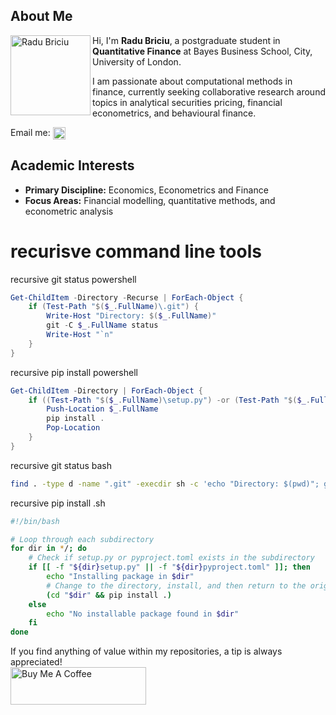 ## About Me

<img src="https://photos.mendeley.com/69/ba/69bad913fd3d075f0b5ec050d29942c25c5ca4db-p128x128.jpg" alt="Radu Briciu" width="128" height="128" align="left" />


Hi, I'm **Radu Briciu**, a postgraduate student in **Quantitative Finance** at Bayes Business School, City, University of London. <br>

I am passionate about computational methods in finance, currently seeking collaborative research around topics in analytical securities pricing, financial econometrics, and behavioural finance. <br>

Email me:  <a href="mailto:radu.briciu@bayes.city.ac.uk">
  <img src="https://upload.wikimedia.org/wikipedia/commons/0/01/Arms_of_City%2C_University_of_London.svg" alt="City, University of London" width="20" align="top"/>
</a>



## Academic Interests

- **Primary Discipline:** Economics, Econometrics and Finance
- **Focus Areas:** Financial modelling, quantitative methods, and econometric analysis



# recurisve command line tools
recursive git status powershell
```powershell
Get-ChildItem -Directory -Recurse | ForEach-Object { 
    if (Test-Path "$($_.FullName)\.git") { 
        Write-Host "Directory: $($_.FullName)"
        git -C $_.FullName status
        Write-Host "`n"
    }
}
```
recursive pip install powershell
```powershell
Get-ChildItem -Directory | ForEach-Object {
    if ((Test-Path "$($_.FullName)\setup.py") -or (Test-Path "$($_.FullName)\pyproject.toml")) {
        Push-Location $_.FullName
        pip install .
        Pop-Location
    }
}
```


recursive git status bash
```bash
find . -type d -name ".git" -execdir sh -c 'echo "Directory: $(pwd)"; git status; echo ""' \;
```

recursive pip install .sh
```bash
#!/bin/bash

# Loop through each subdirectory
for dir in */; do
    # Check if setup.py or pyproject.toml exists in the subdirectory
    if [[ -f "${dir}setup.py" || -f "${dir}pyproject.toml" ]]; then
        echo "Installing package in $dir"
        # Change to the directory, install, and then return to the original directory
        (cd "$dir" && pip install .)
    else
        echo "No installable package found in $dir"
    fi
done
```

If you find anything of value within my repositories, a tip is always appreciated! <br>
<a href="https://www.buymeacoffee.com/ndvgphpyqj" target="_blank"><img src="https://cdn.buymeacoffee.com/buttons/v2/default-yellow.png" alt="Buy Me A Coffee" style="height: 60px !important;width: 217px !important;" ></a>

